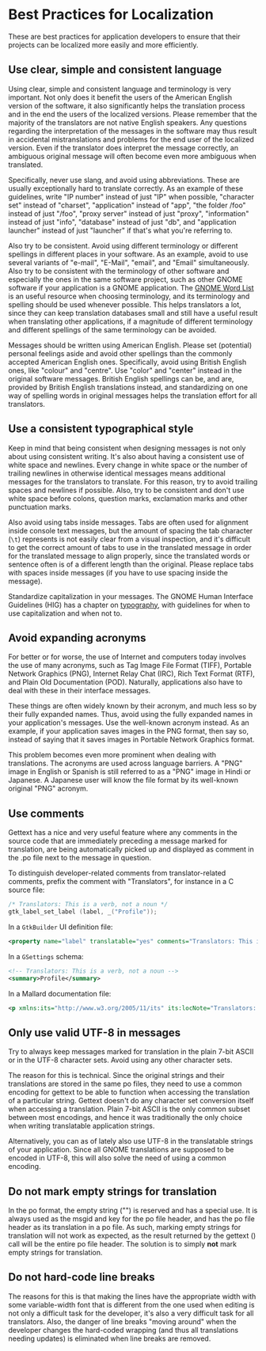 # Best Practices for Localization

These are best practices for application developers to ensure that their
projects can be localized more easily and more efficiently.

## Use clear, simple and consistent language

Using clear, simple and consistent language and terminology is very important.
Not only does it benefit the users of the American English version of the
software, it also significantly helps the translation process and in the end the
users of the localized versions. Please remember that the majority of the
translators are not native English speakers. Any questions regarding the
interpretation of the messages in the software may thus result in accidental
mistranslations and problems for the end user of the localized version. Even if
the translator does interpret the message correctly, an ambiguous original
message will often become even more ambiguous when translated.

Specifically, never use slang, and avoid using abbreviations. These are usually
exceptionally hard to translate correctly. As an example of these guidelines,
write "IP number" instead of just "IP" when possible, "character set" instead of
"charset", "application" instead of "app", "the folder /foo" instead of just
"/foo", "proxy server" instead of just "proxy", "information" instead of just
"info", "database" instead of just "db", and "application launcher" instead of
just "launcher" if that's what you're referring to.

Also try to be consistent. Avoid using different terminology or different
spellings in different places in your software. As an example, avoid to use
several variants of "e-mail", "E-Mail", "email", and "Email" simultaneously.
Also try to be consistent with the terminology of other software and especially
the ones in the same software project, such as other GNOME software if your
application is a GNOME application. The [GNOME Word List] is an useful resource
when choosing terminology, and its terminology and spelling should be used
whenever possible. This helps translators a lot, since they can keep translation
databases small and still have a useful result when translating other
applications, if a magnitude of different terminology and different spellings of
the same terminology can be avoided.

Messages should be written using American English. Please set (potential)
personal feelings aside and avoid other spellings than the commonly accepted
American English ones. Specifically, avoid using British English ones, like
"colour" and "centre". Use "color" and "center" instead in the original software
messages. British English spellings can be, and are, provided by British English
translations instead, and standardizing on one way of spelling words in original
messages helps the translation effort for all translators.

## Use a consistent typographical style

Keep in mind that being consistent when designing messages is not only about
using consistent writing. It's also about having a consistent use of white space
and newlines. Every change in white space or the number of trailing newlines in
otherwise identical messages means additional messages for the translators to
translate. For this reason, try to avoid trailing spaces and newlines if
possible. Also, try to be consistent and don't use white space before colons,
question marks, exclamation marks and other punctuation marks.

Also avoid using tabs inside messages. Tabs are often used for alignment inside
console text messages, but the amount of spacing the tab character (`\t`)
represents is not easily clear from a visual inspection, and it's difficult to
get the correct amount of tabs to use in the translated message in order for the
translated message to align properly, since the translated words or sentence
often is of a different length than the original. Please replace tabs with
spaces inside messages (if you have to use spacing inside the message).

Standardize capitalization in your messages. The GNOME Human Interface
Guidelines (HIG) has a chapter on [typography], with guidelines for when to use
capitalization and when not to.

## Avoid expanding acronyms

For better or for worse, the use of Internet and computers today involves the
use of many acronyms, such as Tag Image File Format (TIFF), Portable Network
Graphics (PNG), Internet Relay Chat (IRC), Rich Text Format (RTF), and Plain Old
Documentation (POD). Naturally, applications also have to deal with these in
their interface messages.

These things are often widely known by their acronym, and much less so by their
fully expanded names. Thus, avoid using the fully expanded names in your
application's messages. Use the well-known acronym instead. As an example, if
your application saves images in the PNG format, then say so, instead of saying
that it saves images in Portable Network Graphics format.

This problem becomes even more prominent when dealing with translations. The
acronyms are used across language barriers. A "PNG" image in English or Spanish
is still referred to as a "PNG" image in Hindi or Japanese. A Japanese user will
know the file format by its well-known original "PNG" acronym.

## Use comments

Gettext has a nice and very useful feature where any comments in the source code
that are immediately preceding a message marked for translation, are being
automatically picked up and displayed as comment in the .po file next to the
message in question.

To distinguish developer-related comments from translator-related comments,
prefix the comment with "Translators", for instance in a C source file:

```c
/* Translators: This is a verb, not a noun */
gtk_label_set_label (label, _("Profile"));
```

In a `GtkBuilder` UI definition file:

```xml
<property name="label" translatable="yes" comments="Translators: This is a verb, not a noun">Profile</property>
```

In a `GSettings` schema:

```xml
<!-- Translators: This is a verb, not a noun -->
<summary>Profile</summary>
```

In a Mallard documentation file:

```xml
<p xmlns:its="http://www.w3.org/2005/11/its" its:locNote="Translators: Comment about text to translate.">Text to translate</p>
```

## Only use valid UTF-8 in messages

Try to always keep messages marked for translation in the plain 7-bit ASCII or
in the UTF-8 character sets. Avoid using any other character sets.

The reason for this is technical. Since the original strings and their
translations are stored in the same po files, they need to use a common encoding
for gettext to be able to function when accessing the translation of a
particular string. Gettext doesn't do any character set conversion itself when
accessing a translation. Plain 7-bit ASCII is the only common subset between
most encodings, and hence it was traditionally the only choice when writing
translatable application strings.

Alternatively, you can as of lately also use UTF-8 in the translatable strings
of your application. Since all GNOME translations are supposed to be encoded in
UTF-8, this will also solve the need of using a common encoding.

## Do not mark empty strings for translation

In the po format, the empty string ("") is reserved and has a special use. It is
always used as the msgid and key for the po file header, and has the po file
header as its translation in a po file. As such, marking empty strings for
translation will not work as expected, as the result returned by the gettext ()
call will be the entire po file header. The solution is to simply **not** mark
empty strings for translation.

## Do not hard-code line breaks

The reasons for this is that making the lines have the appropriate width with
some variable-width font that is different from the one used when editing is not
only a difficult task for the developer, it's also a very difficult task for all
translators. Also, the danger of line breaks "moving around" when the developer
changes the hard-coded wrapping (and thus all translations needing updates) is
eliminated when line breaks are removed.

[gnome word list]: https://developer-old.gnome.org/gdp-style-guide/2.32/wordlist.html
[typography]: https://developer.gnome.org/hig/guidelines/writing-style.html#capitalization
